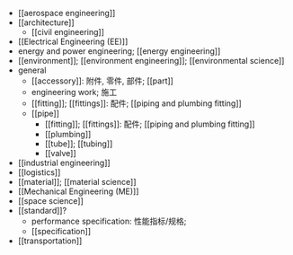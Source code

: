 - [[aerospace engineering]]
- [[architecture]]
    - [[civil engineering]]
- [[Electrical Engineering (EE)]]
- energy and power engineering; [[energy engineering]]
- [[environment]]; [[environment engineering]]; [[environmental science]]
- general
    - [[accessory]]: 附件, 零件, 部件; [[part]]
    - engineering work; 施工
    - [[fitting]]; [[fittings]]: 配件; [[piping and plumbing fitting]]
    - [[pipe]]
        - [[fitting]]; [[fittings]]: 配件; [[piping and plumbing fitting]]
        - [[plumbing]]
        - [[tube]]; [[tubing]]
        - [[valve]]
- [[industrial engineering]]
- [[logistics]]
- [[material]]; [[material science]]
- [[Mechanical Engineering (ME)]]
- [[space science]]
- [[standard]]?
    - performance specification: 性能指标/规格;
    - [[specification]]
- [[transportation]]
